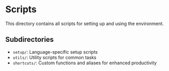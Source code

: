 # Scripts

This directory contains all scripts for setting up and using the environment.

## Subdirectories
- `setup/`: Language-specific setup scripts
- `utils/`: Utility scripts for common tasks
- `shortcuts/`: Custom functions and aliases for enhanced productivity
